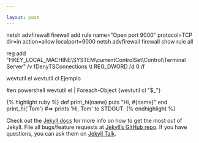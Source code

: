 ```yaml
---

layout: post
---
```


netsh advfirewall firewall add rule name="Open port 9000" protocol=TCP dir=in action=allow localport=9000
netsh advfirewall firewall show rule all

reg add "HKEY_LOCAL_MACHINE\SYSTEM\currentControlSet\Control\Terminal Server" /v fDenyTSConnections \t REG_DWORD /d 0 /f

wevtutil el
wevtutil cl Ejemplo

#en powershell 
wevtutil el | Foreach-Object {wevtutil cl "$_"}


{% highlight ruby %}
def print_hi(name)
  puts "Hi, #{name}"
end
print_hi('Tom')
#=> prints 'Hi, Tom' to STDOUT.
{% endhighlight %}

Check out the [Jekyll docs][jekyll-docs] for more info on how to get the most out of Jekyll. File all bugs/feature requests at [Jekyll’s GitHub repo][jekyll-gh]. If you have questions, you can ask them on [Jekyll Talk][jekyll-talk].

[jekyll-docs]: http://jekyllrb.com/docs/home
[jekyll-gh]:   https://github.com/jekyll/jekyll
[jekyll-talk]: https://talk.jekyllrb.com/

